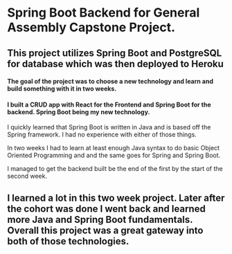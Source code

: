 # Spring Boot Backend for General Assembly Capstone Project.

## This project utilizes Spring Boot and PostgreSQL for database which was then deployed to Heroku

#### The goal of the project was to choose a new technology and learn and build something with it in two weeks.

#### I built a CRUD app with React for the Frontend and Spring Boot for the backend. Spring Boot being my new technology.

I quickly learned that Spring Boot is written in Java and is based off the Spring framework. I had no experience with either of those things.

In two weeks I had to learn at least enough Java syntax to do basic Object Oriented Programming and and the same goes for Spring and Spring Boot.

I managed to get the backend built be the end of the first by the start of the second week.

## I learned a lot in this two week project. Later after the cohort was done I went back and learned more Java and Spring Boot fundamentals. Overall this project was a great gateway into both of those technologies.
